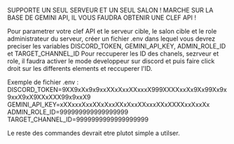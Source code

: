 SUPPORTE UN SEUL SERVEUR ET UN SEUL SALON !
MARCHE SUR LA BASE DE GEMINI API, IL VOUS FAUDRA OBTENIR UNE CLEF API !

Pour parametrer votre clef API et le serveur cible, le salon cible et le role administrateur du serveur, 
créer un  fichier .env dans lequel vous devrez preciser les variables DISCORD_TOKEN, GEMINI_API_KEY, ADMIN_ROLE_ID et TARGET_CHANNEL_ID
Pour reccuperer les ID des chanels, sezrveur et role, il faudra activer le mode developpeur sur discord et puis faire click droit sur les differents elements et reccuperer l'ID.

Exemple de fichier .env :  
DISCORD_TOKEN=9XX9xXx9x9xxXXxXxxXXxxxX999XXXXxxXx9Xx99Xx9x9xxX9xX9XXxXXX99x9xxX9 
GEMINI_API_KEY=xXXxxxXxxXXxXxxXXxXxxXXxxxXXxXXXXxxXxxXx
ADMIN_ROLE_ID=999999999999999999 
TARGET_CHANNEL_ID=9999999999999999999 



Le reste des commandes devrait etre plutot simple a utilser.
